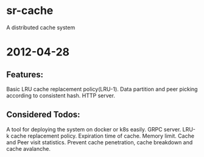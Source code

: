 # sr-cache
A distributed cache system

# 2012-04-28
## Features:
Basic LRU cache replacement policy(LRU-1).
Data partition and peer picking according to consistent hash.
HTTP server.

## Considered Todos:
A tool for deploying the system on docker or k8s easily.
GRPC server.
LRU-k cache replacement policy.
Expiration time of cache.
Memory limit.
Cache and Peer visit statistics.
Prevent cache penetration, cache breakdown and cache avalanche.

